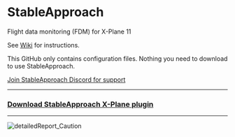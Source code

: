 # StableApproach
Flight data monitoring (FDM) for X-Plane 11 

See [Wiki](https://github.com/Clamb94/StableApproach/wiki) for instructions.

This GitHub only contains configuration files. Nothing you need to download to use StableApproach.

[Join StableApproach Discord for support](https://discord.gg/XXsmTcMcWV) 

---

### [Download StableApproach X-Plane plugin](https://github.com/Clamb94/StableApproach/releases)

---

![detailedReport_Caution](https://user-images.githubusercontent.com/17512695/137489331-d239160e-2306-4d6b-8edf-3a9072cd05ab.PNG)
